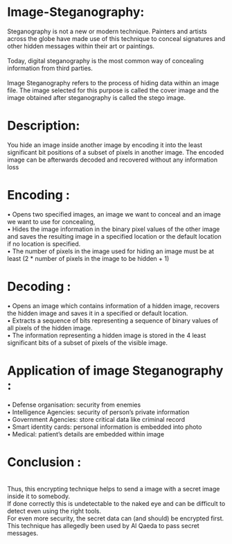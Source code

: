 # Image-Steganography:

Steganography is not a new or modern technique. Painters and artists across the globe have made use of this technique to conceal signatures and other hidden messages within their art or paintings.
   <br/><br/>Today, digital steganography is the most common way of concealing information from third parties.
   <br/><br/>Image Steganography refers to the process of hiding data within an image file. The image selected for this purpose is called the cover image and the image obtained after steganography is called the stego image. 

 
# Description:
You hide an image inside another image by encoding it into the least significant bit positions of a subset of pixels in another image. The encoded image can be afterwards decoded and recovered without any information loss

# Encoding :
•	Opens two specified images, an image we want to conceal and an image we want to use for concealing,
<br/>•	Hides the image information in the binary pixel values of the other image and saves the resulting image in a specified location or the default location if no location is specified.
<br/>•	The number of pixels in the image used for hiding an image must be at least (2 * number of pixels in the image to be hidden + 1)

# Decoding :
•	Opens an image which contains information of a hidden image, recovers the hidden image and saves it in a specified or default location. 
<br/>•	Extracts a sequence of bits representing a sequence of binary values of all pixels of the hidden image.
<br/>•	The information representing a hidden image is stored in the 4 least significant bits of a subset of pixels of the visible image.


# Application of image Steganography :
•	Defense organisation: security from enemies
<br/>•	Intelligence Agencies: security of person’s private information
<br/>•	Government Agencies: store critical data like criminal record
<br/>•	Smart identity cards: personal information is embedded into photo
<br/>•	Medical: patient’s details are embedded within image


# Conclusion :
   <br/>Thus, this encrypting technique helps to send a image with a secret image inside it to somebody.
   <br/>If done correctly this is undetectable to the naked eye and can be difficult to detect even using the right tools. 
  <br/>For even more security, the secret data can (and should) be encrypted first. 
 <br/>This technique has allegedly been used by Al Qaeda to pass secret messages.

